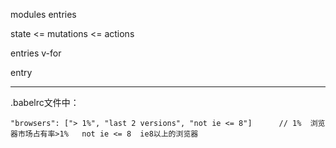 modules entries

state <= mutations <= actions

entries  v-for

entry

-----

.babelrc文件中：
```
"browsers": ["> 1%", "last 2 versions", "not ie <= 8"]      // 1%  浏览器市场占有率>1%   not ie <= 8  ie8以上的浏览器  
```